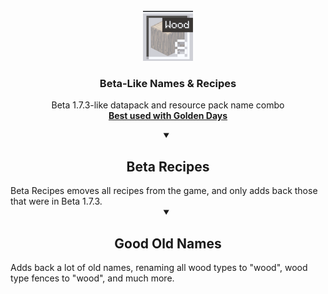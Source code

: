<!-- PROJECT LOGO -->
<br />
<div align="center">
  <a href="https://github.com/othneildrew/Best-README-Template">
    <img src="Good-Old-Items/pack.png" alt="Pack PNG" width="80" height="80">
  </a>

  <h3 align="center">Beta-Like Names & Recipes</h3>

  <p align="center">
    Beta 1.7.3-like datapack and resource pack name combo
    <br />
    <a href="https://github.com/PoeticRainbow/golden-days"><strong>Best used with Golden Days</strong></a>
  </p>
</div>



<details open>
  <summary align="center"><h2>Beta Recipes</h2></summary>
    Beta Recipes emoves all recipes from the game, and only adds back those that were in Beta 1.7.3.
</details>

<details open>
  <summary align="center"><h2>Good Old Names</h2></summary>
    Adds back a lot of old names, renaming all wood types to "wood", wood type fences to "wood", and much more.
</details>
